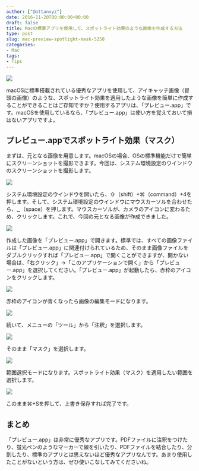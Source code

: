 ```yaml
---
author: ["@ottanxyz"]
date: 2016-11-20T00:00:00+00:00
draft: false
title: Macの標準アプリを使用して、スポットライト効果のような画像を作成する方法
type: post
slug: mac-preview-spotlight-mask-5258
categories:
- Mac
tags:
- Tips
---
```


![](/uploads/2016/11/161120-583192dfbdda6.png)






macOSに標準搭載されている優秀なアプリを使用して、アイキャッチ画像（冒頭の画像）のような、スポットライト効果を適用したような画像を簡単に作成することができることはご存知ですか？使用するアプリは、「プレビュー.app」です。macOSを使用しているなら、「プレビュー.app」は使い方を覚えておいて損はないアプリですよ。





## プレビュー.appでスポットライト効果（マスク）





まずは、元となる画像を用意します。macOSの場合、OSの標準機能だけで簡単にスクリーンショットを撮影できます。今回は、システム環境設定のウインドウのスクリーンショットを撮影します。





![](/uploads/2016/11/161120-583192e6a5b47.png)






システム環境設定のウインドウを開いたら、⇧（shift）+⌘（command）+4を押します。そして、システム環境設定のウインドウにマウスカーソルを合わせたら、␣（space）を押します。マウスカーソルが、カメラのアイコンに変わるため、クリックします。これで、今回の元となる画像が作成できました。





![](/uploads/2016/11/161120-583192eb8639b.png)






作成した画像を「プレビュー.app」で開きます。標準では、すべての画像ファイルは「プレビュー.app」に関連付けられているため、そのまま画像ファイルをダブルクリックすれば「プレビュー.app」で開くことができますが、開かない場合は、「右クリック」→「このアプリケーションで開く」から「プレビュー.app」を選択してください。「プレビュー.app」が起動したら、赤枠のアイコンをクリックします。





![](/uploads/2016/11/161120-583192f1af42a.png)






赤枠のアイコンが青くなったら画像の編集モードになります。





![](/uploads/2016/11/161120-583192f67eb10.png)






続いて、メニューの「ツール」から「注釈」を選択します。





![](/uploads/2016/11/161120-583192fb3b527.png)






そのまま「マスク」を選択します。





![](/uploads/2016/11/161120-5831930074780.png)






範囲選択モードになります。スポットライト効果（マスク）を適用したい範囲を選択します。





![](/uploads/2016/11/161120-58319304c7faa.png)






このまま⌘+Sを押して、上書き保存すれば完了です。





## まとめ





「プレビュー.app」は非常に優秀なアプリです。PDFファイルに注釈をつけたり、蛍光ペンのようなマーカーで線を引いたり、PDFファイルを結合したり、分割したり、標準のアプリとは思えないほど優秀なアプリなんです。あまり使用したことがないという方は、ぜひ使いこなしてみてくださいね。
